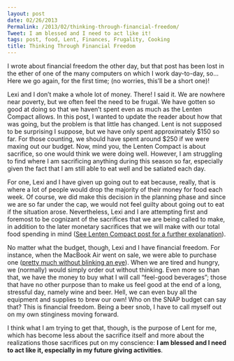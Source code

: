 ```yaml
---
layout: post
date: 02/26/2013
Permalink: /2013/02/thinking-through-financial-freedom/
Tweet: I am blessed and I need to act like it!
tags: post, food, Lent, Finances, Frugality, Cooking
title: Thinking Through Financial Freedom
---
```


<p>I wrote about financial freedom the other day, but that post has been lost in the ether of one of the many computers on which I work day-to-day, so… Here we go again, for the first time; (no worries, this&#8217;ll be a short one)!</p>

<p>Lexi and I don&#8217;t make a whole lot of money. There! I said it. We are nowhere near poverty, but we often feel the need to be frugal. We have gotten so good at doing so that we haven&#8217;t spent even as much as the Lenten Compact allows. In this post, I wanted to update the reader about how that was going, but the problem is that little has changed. Lent is not supposed to be surprising I suppose, but we have only spent approximately $150 so far. For those counting, we should have spent around $250 if we were maxing out our budget. Now, mind you, the Lenten Compact is about sacrifice, so one would think we were doing well. However, I am struggling to find where I am sacrificing anything during this season so far, especially given the fact that I am still able to eat well and be satiated each day.</p>

<p>For one, Lexi and I have given up going out to eat because, really, that is where a lot of people would drop the majority of their money for food each week. Of course, we did make this decision in the planning phase and since we are so far under the cap, we would not feel guilty about going out to eat if the situation arose. Nevertheless, Lexi and I are attempting first and foremost to be cognizant of the sacrifices that we are being called to make, in addition to the later monetary sacrifices that we will make with our total food spending in mind (<a href="/2013/02/lent-or-fasting-for-feasting" title="Lenten Compact Post - Engineered Eloquence">See Lenten Compact post for a further explanation</a>).</p>

<p>No matter what the budget, though, Lexi and I have financial freedom. For instance, when the MacBook Air went on sale, we were able to purchase one (<a href="/2013/01/the-macbook-air" title="The MacBook Air - Engineered Eloquence">pretty much without blinking an eye</a>). When we are tired and hungry, we (normally) would simply order out without thinking. Even more so than that, we have the money to buy what I will call &#8220;feel-good beverages&#8221;; those that have no other purpose than to make us feel good at the end of a long, stressful day, namely wine and beer. Hell, we can even buy all the equipment and supplies to brew our own! Who on the SNAP budget can say that? This is financial freedom. Being a beer snob, I have to call myself out on my own stinginess moving forward.</p>

<p>I think what I am trying to get that, though, is the purpose of Lent for me, which has become less about the sacrifice itself and more about the realizations those sacrifices put on my conscience: <strong>I am blessed and I need to act like it, especially in my future giving activities</strong>.</p>